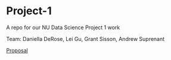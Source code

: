 # Project-1

A repo for our NU Data Science Project 1 work

Team: Daniella DeRose, Lei Gu, Grant Sisson, Andrew Suprenant

[Proposal](proposal.md)
